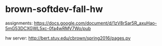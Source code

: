 # brown-softdev-fall-hw


assignments:
https://docs.google.com/document/d/1zV8rSar5R_axuHao-5mG53DCXGWL5xc-0fa4wRMV7Wo/pub

hw server:
http://bert.stuy.edu/cbrown/spring2016/pages.py
